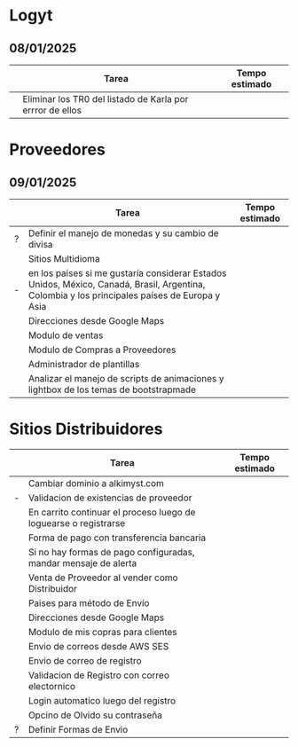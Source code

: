 # Logyt

## 08/01/2025

||Tarea|Tempo estimado|
|:---:|---|:---:|
||Eliminar los TR0 del listado de Karla por errror de ellos||

# Proveedores

## 09/01/2025

||Tarea|Tempo estimado|
|:---:|---|:---:|
|?|Definir el manejo de monedas y su cambio de divisa||
||Sitios Multidioma||
|-|en los países si me gustaría considerar Estados Unidos, México, Canadá, Brasil, Argentina, Colombia y los principales países de Europa y Asia||
||Direcciones desde Google Maps||
||Modulo de ventas||
||Modulo de Compras a Proveedores||
||Administrador de plantillas||
||Analizar el manejo de scripts de animaciones y lightbox de los temas de bootstrapmade||

# Sitios Distribuidores

||Tarea|Tempo estimado|
|:---:|---|:---:|
||Cambiar dominio a alkimyst.com||
|-|Validacion de existencias de proveedor||
||En carrito continuar el proceso luego de loguearse o registrarse||
||Forma de pago con transferencia bancaria||
||Si no hay formas de pago configuradas, mandar mensaje de alerta||
||Venta de Proveedor al vender como Distribuidor||
||Paises para método de Envío||
||Direcciones desde Google Maps||
||Modulo de mis copras para clientes||
||Envio de correos desde AWS SES||
||Envio de correo de registro||
||Validacion de Registro con correo electornico||
||Login automatico luego del registro||
||Opcino de Olvido su contraseña||
|?|Definir Formas de Envio||

